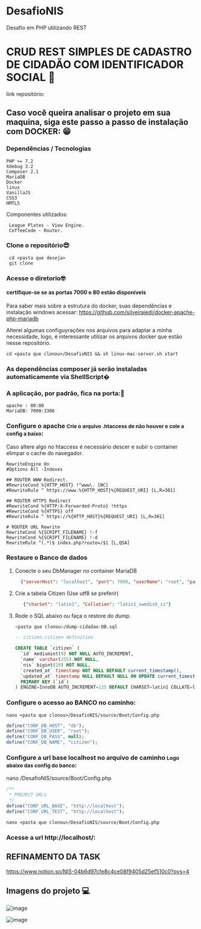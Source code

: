 # DesafioNIS
Desafio em PHP utilizando REST

# CRUD REST SIMPLES DE CADASTRO DE CIDADÃO COM IDENTIFICADOR SOCIAL 📝
link repositório: 

## Caso você queira analisar o projeto em sua maquina, siga este passo a passo de instalação com DOCKER: 😁


<h3>Dependências / Tecnologias</h3>

```
PHP >= 7.2
Xdebug 3.2
Composer 2.1
MariaDB
Docker
linux
VanillaJS
CSS3
HMTL5
```

<p>Componentes utilizados:</p>

``` 
 League Plates - View Engine.
 CoffeeCode - Router.
```

### Clone o repositório😎

```
 cd <pasta que deseja>
 git clone 
```

### Acesse o diretorio🤓
#### certifique-se se as portas 7000 e 80 estão disponíveis
Para saber mais sobre a estrutura do docker, suas dependências e instalação windows acessar: https://github.com/silveirajedi/docker-apache-php-mariadb

 Alterei algumas configuyrações nos arquivos para adaptar a minha necessidade, logo, é interessante utilizar os arquivos docker que estão nesse repositório.
```
cd <pasta que clonou>/DesafioNIS && sh linux-mac-server.sh start 
```

### As dependências composer já serão instaladas automaticamente via ShellScript�


### A aplicação, por padrão, fica na porta:🤗
```
apache : 80:80
MariaDB: 7000:3306
```

### Configure o apache <small>Crie o arquivo .htaccess de não houver e cole a config a baixo</small>:

Caso altere algo no htaccess é necessário descer e subir o container elimpar o cache do navegador.

```htaccess
RewriteEngine On
#Options All -Indexes

## ROUTER WWW Redirect.
#RewriteCond %{HTTP_HOST} !^www\. [NC]
#RewriteRule ^ https://www.%{HTTP_HOST}%{REQUEST_URI} [L,R=301]

## ROUTER HTTPS Redirect
#RewriteCond %{HTTP:X-Forwarded-Proto} !https
#RewriteCond %{HTTPS} off
#RewriteRule ^ https://%{HTTP_HOST}%{REQUEST_URI} [L,R=301]

# ROUTER URL Rewrite
RewriteCond %{SCRIPT_FILENAME} !-f
RewriteCond %{SCRIPT_FILENAME} !-d
RewriteRule ^(.*)$ index.php?route=/$1 [L,QSA]
```



### Restaure o Banco de dados
<ol>
 <li>
   Conecte o seu DbManager no container MariaDB
 </li>
 
 ```json
   {"serverHost": "localhost", "port": 7000, "userName": "root", "password": ""}
  ```
 
 <li>
  Crie a tabela Citizen (Use utf8 se preferir)
 </li>
 
```json
   {"charSet": "latin1", "Collation": "latin1_swedish_ci"}
  ```
 
 <li>
  Rode o SQL abaixo ou faça o restore do dump.
 </li>
 
  ```sh
 <pasta que clonou>/dump-cidadao-DB.sql
 ```
  ```sql
  -- citizen.citizen definition

  CREATE TABLE `citizen` (
    `id` mediumint(9) NOT NULL AUTO_INCREMENT,
    `name` varchar(255) NOT NULL,
    `nis` bigint(20) NOT NULL,
    `created_at` timestamp NOT NULL DEFAULT current_timestamp(),
    `updated_at` timestamp NULL DEFAULT NULL ON UPDATE current_timestamp(),
    PRIMARY KEY (`id`)
  ) ENGINE=InnoDB AUTO_INCREMENT=125 DEFAULT CHARSET=latin1 COLLATE=latin1_swedish_ci;
 ```

</ol>


### Configure o acesso ao BANCO no caminho:
```
nano <pasta que clonou>/DesafioNIS/source/Boot/Config.php
```
```php
define("CONF_DB_HOST", "db");
define("CONF_DB_USER", "root");
define("CONF_DB_PASS", null);
define("CONF_DB_NAME", "citizen");
```


### Configure a url base localhost no arquivo de caminho <small>Logo abaixo das config do banco</small>:
nano <pasta que clonou>/DesafioNIS/source/Boot/Config.php

```php
/**
 * PROJECT URLs
 */
define("CONF_URL_BASE", "http://localhost");
define("CONF_URL_TEST", "http://localhost"); 
```


```
nano <pasta que clonou>/DesafioNIS/source/Boot/Config.php
```
### Acesse a url http://localhost/:

## REFINAMENTO DA TASK
https://www.notion.so/NIS-04b6d97cfe8c4ce08f9405d25ef510c0?pvs=4

## Imagens do projeto 💻
![image](https://github.com/LuizEscobarC/DesafioNIS/assets/54407649/9e73b134-9955-4069-800e-8d3f1823203a)

![image](https://github.com/LuizEscobarC/DesafioNIS/assets/54407649/dc0481c6-d2a5-4d03-8b19-d55cd79e2169)



